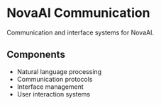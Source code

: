 # NovaAI Communication

Communication and interface systems for NovaAI.

## Components

- Natural language processing
- Communication protocols
- Interface management
- User interaction systems 